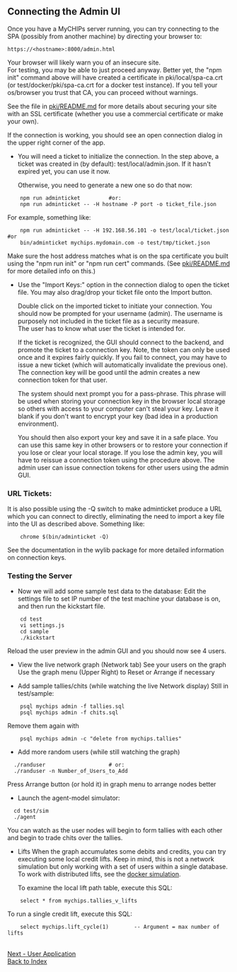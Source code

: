 ## Connecting the Admin UI

Once you have a MyCHIPs server running, you can try connecting to the 
SPA (possibly from another machine) by directing your browser to:
```
https://<hostname>:8000/admin.html
```
  Your browser will likely warn you of an insecure site.  
  For testing, you may be able to just proceed anyway.  Better yet, the
  "npm init" command above will have created a certificate in pki/local/spa-ca.crt 
  (or test/docker/pki/spa-ca.crt for a docker test instance).
  If you tell your os/browser you trust that CA, you can proceed without warnings.
  
  See the file in [pki/README.md](../pki/README.md) for more details about securing your site with
  an SSL certificate (whether you use a commercial certificate or make your own).
  
  If the connection is working, you should see an open connection dialog in the 
  upper right corner of the app.

- You will need a ticket to initialize the connection.  In the step above, a
  ticket was created in (by default): test/local/admin.json.
  If it hasn't expired yet, you can use it now.
  
  Otherwise, you need to generate a new one so do that now:
```  
    npm run adminticket			#or:
    npm run adminticket -- -H hostname -P port -o ticket_file.json
```  
  For example, something like:
```
    npm run adminticket -- -H 192.168.56.101 -o test/local/ticket.json	#or
    bin/adminticket mychips.mydomain.com -o test/tmp/ticket.json
```  
  Make sure the host address matches what is on the spa certificate you built
  using the "npm run init" or "npm run cert" commands.
  (See [pki/README.md](../pki/README.md) for more detailed info on this.)
  
- Use the "Import Keys:" option in the connection dialog to open the ticket file.
  You may also drag/drop your ticket file onto the Import button.
  
  Double click on the imported ticket to initiate your connection.
  You should now be prompted for your username (admin).
  The username is purposely not included in the ticket file as a security measure.  
  The user has to know what user the ticket is intended for.
  
  If the ticket is recognized, the GUI should connect to the backend, and promote
  the ticket to a connection key.  Note, the token can only be used once and it
  expires fairly quickly.  If you fail to connect, you may have to issue a new
  ticket (which will automatically invalidate the previous one).  The connection key
  will be good until the admin creates a new connection token for that user.

  The system should next prompt you for a pass-phrase.  This phrase will be used
  when storing your connection key in the browser local storage so others with
  access to your computer can't steal your key.  Leave it blank if you don't want
  to encrypt your key (bad idea in a production environment).

  You should then also export your key and save it in a safe place.  You can
  use this same key in other browsers or to restore your connection if you lose
  or clear your local storage.  If you lose the admin key, you will have to 
  reissue a connection token using the procedure above.  The admin user can issue
  connection tokens for other users using the admin GUI.
  
### URL Tickets:
  It is also possible using the -Q switch to make adminticket produce a URL which
  you can connect to directly, eliminating the need to import a key file into the
  UI as described above.  Something like:
```  
    chrome $(bin/adminticket -Q)
```  
  See the documentation in the wylib package for more detailed information on 
  connection keys.
  
### Testing the Server
- Now we will add some sample test data to the database:
  Edit the settings file to set IP number of the test machine your database is
  on, and then run the kickstart file.
```  
    cd test
    vi settings.js
    cd sample
    ./kickstart
```
  Reload the user preview in the admin GUI and you should now see 4 users.

- View the live network graph (Network tab)
  See your users on the graph
  Use the graph menu (Upper Right) to Reset or Arrange if necessary

- Add sample tallies/chits (while watching the live Network display)
  Still in test/sample:
```
    psql mychips admin -f tallies.sql
    psql mychips admin -f chits.sql
```  
  Remove them again with
```
    psql mychips admin -c "delete from mychips.tallies"
```
- Add more random users (while still watching the graph)
```
  ./randuser					# or:
  ./randuser -n Number_of_Users_to_Add
```  
  Press Arrange button (or hold it) in graph menu to arrange nodes better

- Launch the agent-model simulator:
```
  cd test/sim
  ./agent
```  
  You can watch as the user nodes will begin to form tallies with each other 
  and begin to trade chits over the tallies.
  
- Lifts
  When the graph accumulates some debits and credits, you can try executing
  some local credit lifts.  Keep in mind, this is not a network simulation
  but only working with a set of users within a single database.
  To work with distributed lifts, see the [docker simulation](../test/sim/README.dock).
  
  To examine the local lift path table, execute this SQL:
```
    select * from mychips.tallies_v_lifts  
```  
  To run a single credit lift, execute this SQL:
```  
    select mychips.lift_cycle(1)		-- Argument = max number of lifts
```

<br>[Next - User Application](use-pki.md)
<br>[Back to Index](README.md#contents)
